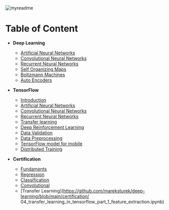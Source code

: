 ![myreadme](https://user-images.githubusercontent.com/70707092/95544092-d0b72880-09bf-11eb-90f7-bdca493307f7.png)

# Table of Content

- **Deep Learning**

    - [Artificial Neural Networks](https://github.com/mareksturek/deep-learning/blob/main/notebooks/01_artificial_neural_network.ipynb)
    - [Convolutional Neural Networks](https://github.com/mareksturek/deep-learning/blob/main/notebooks/02_convolutional_neural_network.ipynb)
    - [Recurrent Neural Networks](https://github.com/mareksturek/deep-learning/blob/main/notebooks/03_recurrent_neural_network.ipynb)
    - [Self Organizing Maps](https://github.com/mareksturek/deep-learning/blob/main/notebooks/04_self_organizing_maps.ipynb)
    - [Boltzmann Machines](https://github.com/mareksturek/deep-learning/blob/main/notebooks/05_boltzmann_machine.ipynb)   
    - [Auto Encoders](https://github.com/mareksturek/deep-learning/blob/main/notebooks/06_auto_encoders.ipynb)


- **TensorFlow**

    - [Introduction](https://github.com/mareksturek/deep-learning/blob/main/tensorflow/01_tf_introduction.ipynb)
    - [Artificial Neural Networks](https://github.com/mareksturek/deep-learning/blob/main/tensorflow/02_tf_ann_fashion_mnist.ipynb)
    - [Convolutional Neural Networks](https://github.com/mareksturek/deep-learning/blob/main/tensorflow/03_tf_cnn_ciraf.ipynb)
    - [Recurrent Neural Networks](https://github.com/mareksturek/deep-learning/blob/main/tensorflow/04_tf_rnn_imdb.ipynb)
    - [Transfer learning](https://github.com/mareksturek/deep-learning/blob/main/tensorflow/05_tf_transfer_learning_dog_cat.ipynb)
    - [Deep Reinforcement Learning](https://github.com/mareksturek/deep-learning/blob/main/tensorflow/06_tf_drl_stock_market.ipynb)
    - [Data Validation](https://github.com/mareksturek/deep-learning/blob/main/tensorflow/07_tf_data_validation.ipynb)
    - [Data Preprocessing](https://github.com/mareksturek/deep-learning/blob/main/tensorflow/08_tf_data_preprocessing.ipynb)
    - [TensorFlow model for mobile](https://github.com/mareksturek/deep-learning/blob/main/tensorflow/09_tf_mobile_device.ipynb)
    - [Distributed Training](https://github.com/mareksturek/deep-learning/blob/main/tensorflow/10_tf_distributed_training.ipynb)
    
- **Certification**

    - [Fundaments](https://github.com/mareksturek/deep-learning/blob/main/certification/00_tensorflow_fundamentals.ipynb)
    - [Regression](https://github.com/mareksturek/deep-learning/blob/main/certification/01_neural_network_regression_in_tensorflow.ipynb)
    - [Classification](https://github.com/mareksturek/deep-learning/blob/main/certification/02_neural_network_classification_in_tensorflow.ipynb)
    - [Convolutional](https://github.com/mareksturek/deep-learning/blob/main/certification/03_convolutional_neural_networks_in_tensorflow.ipynb)
    - [Transfer Learning](https://github.com/mareksturek/deep-learning/blob/main/certification/ 04_transfer_learning_in_tensorflow_part_1_feature_extraction.ipynb)
  
  
